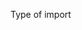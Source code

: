 <!-- Food Ordering App -->
<!--
App Component 

Header
    Logo
    Menu links
Body
    search box
    list of restuarant card
Footer
    Copyright
    extra links 
-->

Type of import 